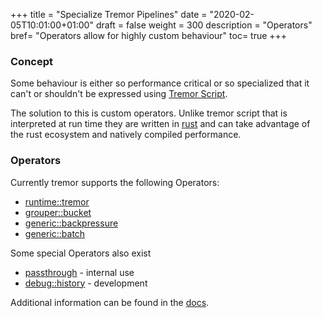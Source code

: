 +++
title = "Specialize Tremor Pipelines"
date = "2020-02-05T10:01:00+01:00"
draft = false
weight = 300
description = "Operators"
bref= "Operators allow for highly custom behaviour"
toc= true
+++

### Concept

Some behaviour is either so performance critical or so specialized that it can't or shouldn't be expressed using  [Tremor Script](https://tremor.rs/getting-started/scripting/#h-script).

The solution to this is custom operators. Unlike tremor script that is interpreted at run time they are written in [rust](https://rust-lang.org) and can take advantage of the rust ecosystem and natively compiled performance.

### Operators

Currently tremor supports the following Operators:

* [runtime::tremor](https://docs.tremor.rs/artefacts/operators#runtimetremor)
* [grouper::bucket](https://docs.tremor.rs/artefacts/operators#grouperbucket)
* [generic::backpressure](https://docs.tremor.rs/artefacts/operators#generic::backpressure)
* [generic::batch](https://docs.tremor.rs/artefacts/operators#generic::batch)

Some special Operators also exist

* [passthrough](https://docs.tremor.rs/artefacts/operators#passthrough) - internal use
* [debug::history](https://docs.tremor.rs/artefacts/operators#debughistory) - development

Additional information can be found in the [docs](https://docs.tremor.rs/artefacts/).
